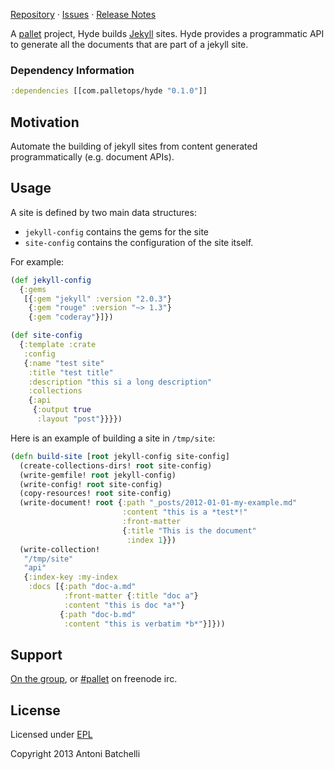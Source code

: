 [Repository](https://github.com/palletops/hyde) &#xb7;
[Issues](https://github.com/palletops/hyde/issues) &#xb7;
[Release Notes](https://github.com/palletops/hyde/blob/develop/ReleaseNotes.md)

 A [pallet](http://palletops.com/) project, Hyde builds
 [Jekyll][jekyll] sites. Hyde provides a programmatic API to generate
 all the documents that are part of a jekyll site.

### Dependency Information

```clj
:dependencies [[com.palletops/hyde "0.1.0"]]
```

## Motivation

Automate the building of jekyll sites from content generated programmatically (e.g. document APIs).

## Usage

A site is defined by two main data structures:

  - `jekyll-config` contains the gems for the site
  - `site-config` contains the configuration of the site itself.

For example:

```clojure
(def jekyll-config
  {:gems
   [{:gem "jekyll" :version "2.0.3"}
    {:gem "rouge" :version "~> 1.3"}
    {:gem "coderay"}]})

(def site-config
  {:template :crate
   :config
   {:name "test site"
    :title "test title"
    :description "this si a long description"
    :collections
    {:api
     {:output true
      :layout "post"}}}})
```

Here is an example of building a site in `/tmp/site`:

```clojure
(defn build-site [root jekyll-config site-config]
  (create-collections-dirs! root site-config)
  (write-gemfile! root jekyll-config)
  (write-config! root site-config)
  (copy-resources! root site-config)
  (write-document! root {:path "_posts/2012-01-01-my-example.md"
                         :content "this is a *test*!"
                         :front-matter
                         {:title "This is the document"
                          :index 1}})
  (write-collection!
   "/tmp/site"
   "api"
   {:index-key :my-index
    :docs [{:path "doc-a.md"
            :front-matter {:title "doc a"}
            :content "this is doc *a*"}
           {:path "doc-b.md"
            :content "this is verbatim *b*"}]}))
```

[jekyll]: http://jekyllrb.com

## Support

[On the group](http://groups.google.com/group/pallet-clj), or
[#pallet](http://webchat.freenode.net/?channels=#pallet) on freenode irc.

## License

Licensed under [EPL](http://www.eclipse.org/legal/epl-v10.html)

Copyright 2013 Antoni Batchelli
